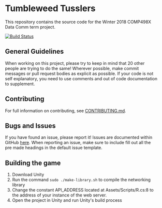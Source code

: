 # Tumbleweed Tusslers
This repository contains the source code for the Winter 2018 COMP498X Data Comm term project.

[![Build Status](https://travis-ci.org/bcitdatacomm/game.svg?branch=master)](https://travis-ci.org/bcitdatacomm/game)

## General Guidelines
When working on this project, please try to keep in mind that 20 other people are trying to do the same! Wherever possible, make commit messages or pull request bodies as explicit as possible. If your code is not self explanatory, you need to use comments and out of code documentation to supplement. 

## Contributing
For full information on contributing, see [CONTRIBUTING.md](https://github.com/bcitdatacomm/game/blob/master/.github/CONTRIBUTING.md).

## Bugs and Issues
If you have found an issue, please report it! Issues are documented within GitHub [here](https://github.com/bcitdatacomm/game/issues). When reporting an issue, make sure to include fill out all the pre made headings in the default issue template.

## Building the game
1. Download Unity
2. Run the command `sudo ./make-library.sh` to compile the networking library
3. Change the constant API_ADDRESS located at Assets/Scripts/R.cs:8 to the address of your instance of the web server.
4. Open the project in Unity and run Unity's build process
